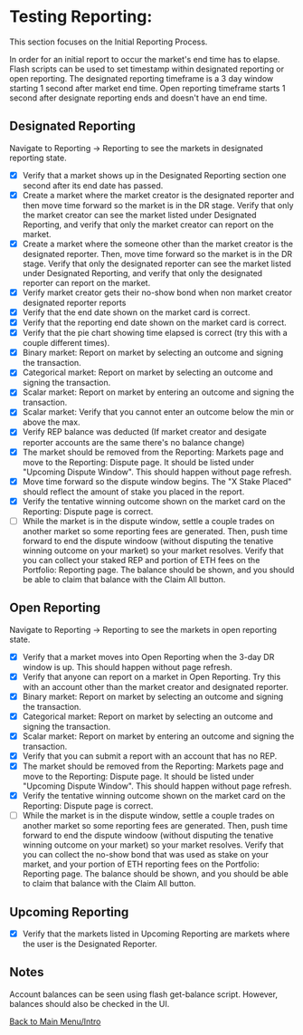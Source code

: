 # Testing Reporting:

This section focuses on the Initial Reporting Process.

In order for an initial report to occur the market's end time has to elapse. Flash scripts can be used to set timestamp within designated reporting or open reporting. The designated reporting timeframe is a 3 day window starting 1 second after market end time. Open reporting timeframe starts 1 second after designate reporting ends and doesn't have an end time.

## Designated Reporting

Navigate to Reporting -> Reporting to see the markets in designated reporting state. 

- [x] Verify that a market shows up in the Designated Reporting section one second after its end date has passed.
- [x] Create a market where the market creator is the designated reporter and then move time forward so the market is in the DR stage. Verify that only the market creator can see the market listed under Designated Reporting, and verify that only the market creator can report on the market.
- [x] Create a market where the someone other than the market creator is the designated reporter. Then, move time forward so the market is in the DR stage. Verify that only the designated reporter can see the market listed under Designated Reporting, and verify that only the designated reporter can report on the market.
- [x] Verify market creator gets their no-show bond when non market creator designated reporter reports
- [x] Verify that the end date shown on the market card is correct.
- [x] Verify that the reporting end date shown on the market card is correct.
- [x] Verify that the pie chart showing time elapsed is correct (try this with a couple different times).
- [x] Binary market: Report on market by selecting an outcome and signing the transaction.
- [x] Categorical market: Report on market by selecting an outcome and signing the transaction.
- [x] Scalar market: Report on market by entering an outcome and signing the transaction.
- [x] Scalar market: Verify that you cannot enter an outcome below the min or above the max.
- [x] Verify REP balance was deducted (If market creator and desigate reporter accounts are the same there's no balance change)
- [x] The market should be removed from the Reporting: Markets page and move to the Reporting: Dispute page. It should be listed under "Upcoming Dispute Window". This should happen without page refresh.
- [x] Move time forward so the dispute window begins. The "X Stake Placed" should reflect the amount of stake you placed in the report.
- [x] Verify the tentative winning outcome shown on the market card on the Reporting: Dispute page is correct.
- [ ] While the market is in the dispute window, settle a couple trades on another market so some reporting fees are generated. Then, push time forward to end the dispute windoow (without disputing the tenative winning outcome on your market) so your market resolves. Verify that you can collect your staked REP and portion of ETH fees on the Portfolio: Reporting page. The balance should be shown, and you should be able to claim that balance with the Claim All button.

## Open Reporting

Navigate to Reporting -> Reporting to see the markets in open reporting state.

- [x] Verify that a market moves into Open Reporting when the 3-day DR window is up. This should happen without page refresh.
- [x] Verify that anyone can report on a market in Open Reporting. Try this with an account other than the market creator and designated reporter.
- [x] Binary market: Report on market by selecting an outcome and signing the transaction.
- [x] Categorical market: Report on market by selecting an outcome and signing the transaction.
- [x] Scalar market: Report on market by entering an outcome and signing the transaction.
- [x] Verify that you can submit a report with an account that has no REP.
- [x] The market should be removed from the Reporting: Markets page and move to the Reporting: Dispute page. It should be listed under "Upcoming Dispute Window". This should happen without page refresh.
- [x] Verify the tentative winning outcome shown on the market card on the Reporting: Dispute page is correct.
- [ ] While the market is in the dispute window, settle a couple trades on another market so some reporting fees are generated. Then, push time forward to end the dispute windoow (without disputing the tenative winning outcome on your market) so your market resolves. Verify that you can collect the no-show bond that was used as stake on your market, and your portion of ETH reporting fees on the Portfolio: Reporting page. The balance should be shown, and you should be able to claim that balance with the Claim All button.

## Upcoming Reporting

- [x] Verify that the markets listed in Upcoming Reporting are markets where the user is the Designated Reporter.



## Notes

Account balances can be seen using flash get-balance script. However, balances should also be checked in the UI.

[Back to Main Menu/Intro](https://github.com/AugurProject/augur-walkthrough/)

